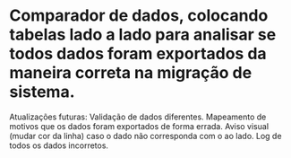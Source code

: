 # Comparador de dados, colocando tabelas lado a lado para analisar se todos dados foram exportados da maneira correta na migração de sistema.

Atualizações futuras:
Validação de dados diferentes.
Mapeamento de motivos que os dados foram exportados de forma errada.
Aviso visual (mudar cor da linha) caso o dado não corresponda com o ao lado.
Log de todos os dados incorretos.
